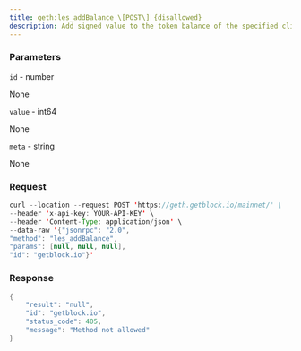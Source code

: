 ```yaml
---
title: geth:les_addBalance \[POST\] {disallowed}
description: Add signed value to the token balance of the specified client and updateits meta tag. The balance cannot go below zero or over 2^^63-1. Thebalance values before and after the update are returned. The meta tagcan be used to store a sequence number or reference to the lastprocessed incoming payment, token expiration info, balance in othercurrencies or any application-specific additional information.
---
```


### Parameters


`id` - number

None

`value` - int64

None

`meta` - string

None

### Request

``` java
curl --location --request POST 'https://geth.getblock.io/mainnet/' \
--header 'x-api-key: YOUR-API-KEY' \
--header 'Content-Type: application/json' \
--data-raw '{"jsonrpc": "2.0",
"method": "les_addBalance",
"params": [null, null, null],
"id": "getblock.io"}'
```

###  Response

``` java
{
    "result": "null",
    "id": "getblock.io",
    "status_code": 405,
    "message": "Method not allowed"
}
```

